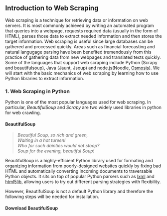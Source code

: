 ## Introduction to Web Scraping 

Web scraping is a technique for retrieving data or information on web servers. It is most commonly achieved by writing an automated program that queries into a webpage, requests required data (usually in the form of HTML), parses those data to extract needed information and then stores the target information. Web scraping is useful since large databases can be gathered and processed quickly. Areas such as financial forecasting and natural langugage parsing have been benefited tremendously from this practice of gathering data from new webpages and translated texts quickly. Some of the languages that support web scraping include Python (Scrapy and beautifulsoup), Java (Jaunt, Jsoup) and node.js(Noodle, [Osmosis](https://blog.webkid.io/nodejs-scraping-libraries/)). We will start with the basic mechanics of web scraping by learning how to use Python libraries to extract information. 

### 1. Web Scraping in Python 

Python is one of the most popular languages used for web scraping. In particular, *BeautifulSoup* and *Scrapy* are two widely used libraries in python for web crawling. 

#### BeautifulSoup

> *Beautiful Soup, so rich and green, \
> Waiting in a hot tureen! \
> Who for such dainties would not stoop? \
> Soup for the evening, beautiful Soup!*

BeautifulSoup is a highly-efficient Python library used for formating and organizing information from poorly-designed websites quickly by fixing bad HTML and automatically converting incoming documents to traversable Python objects. It sits on top of popular Python parsers such as [lxml](https://lxml.de) and [html5lib](https://github.com/html5lib/), allowing users to try out different parsing strategies with flexibility. 

However, BeautifulSoup is not a default Python library and therefore the following steps will be needed for installation. 

#### Download BeautifulSoup


